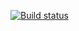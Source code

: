 [![Build status](https://ci.appveyor.com/api/projects/status/6rcya715n1st9yp3?svg=true)](https://ci.appveyor.com/project/Mesmerit/net06)